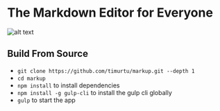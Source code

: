 # The Markdown Editor for Everyone

 ![alt text][screenshot]

 [screenshot]: https://raw.githubusercontent.com/timurtu/markup/master/res/screenshot3.png "Markup Screenshot"

## Build From Source

- `git clone https://github.com/timurtu/markup.git --depth 1`
- `cd markup`
- `npm install` to install dependencies
- `npm install -g gulp-cli` to install the gulp cli globally
- `gulp` to start the app


